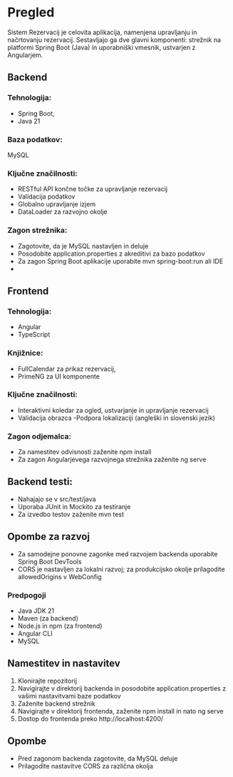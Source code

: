 # Pregled
Sistem Rezervacij je celovita aplikacija, namenjena upravljanju in načrtovanju rezervacij. Sestavljajo ga dve glavni komponenti: strežnik na platformi Spring Boot (Java) in uporabniški vmesnik, ustvarjen z Angularjem.

## Backend
### Tehnologija: 
- Spring Boot, 
- Java 21
### Baza podatkov: 
MySQL
### Ključne značilnosti:
- RESTful API končne točke za upravljanje rezervacij
- Validacija podatkov
- Globalno upravljanje izjem
- DataLoader za razvojno okolje
### Zagon strežnika:
- Zagotovite, da je MySQL nastavljen in deluje
- Posodobite application.properties z akreditivi za bazo podatkov
- Za zagon Spring Boot aplikacije uporabite mvn spring-boot:run ali IDE
- 
## Frontend
### Tehnologija: 
 - Angular
 - TypeScript

### Knjižnice: 
- FullCalendar za prikaz rezervacij,
- PrimeNG za UI komponente

### Ključne značilnosti:
- Interaktivni koledar za ogled, ustvarjanje in upravljanje rezervacij
- Validacija obrazca
 -Podpora lokalizaciji (angleški in slovenski jezik)
  
### Zagon odjemalca:
- Za namestitev odvisnosti zaženite npm install
- Za zagon Angularjevega razvojnega strežnika zaženite ng serve

## Backend testi:
- Nahajajo se v src/test/java
- Uporaba JUnit in Mockito za testiranje
- Za izvedbo testov zaženite mvn test

## Opombe za razvoj
- Za samodejne ponovne zagonke med razvojem backenda uporabite Spring Boot DevTools
- CORS je nastavljen za lokalni razvoj; za produkcijsko okolje prilagodite allowedOrigins v WebConfig

### Predpogoji
- Java JDK 21
- Maven (za backend)
- Node.js in npm (za frontend)
- Angular CLI
- MySQL
## Namestitev in nastavitev
1. Klonirajte repozitorij
2. Navigirajte v direktorij backenda in posodobite application.properties z vašimi nastavitvami baze podatkov
3. Zaženite backend strežnik
4. Navigirajte v direktorij frontenda, zaženite npm install in nato ng serve
5. Dostop do frontenda preko http://localhost:4200/
## Opombe
- Pred zagonom backenda zagotovite, da MySQL deluje
- Prilagodite nastavitve CORS za različna okolja
